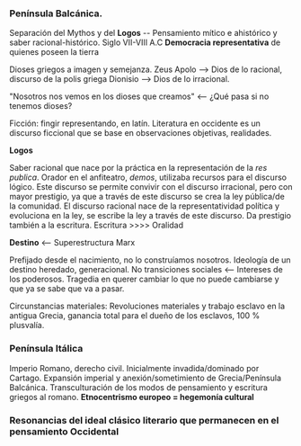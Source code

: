 ### Península Balcánica.
Separación del Mythos y del **Logos** -- Pensamiento mítico e ahistórico y saber racional-histórico.
Siglo VII-VIII A.C
**Democracia representativa** de quienes poseen la tierra

Dioses griegos a imagen y semejanza.
Zeus
Apolo --> Dios de lo racional, discurso de la polis griega
Dionisio --> Dios de lo irracional.

"Nosotros nos vemos en los dioses que creamos" <-- ¿Qué pasa si no tenemos dioses?

Ficción: fingir representando, en latín.
Literatura en occidente es un discurso ficcional que se base en observaciones objetivas, realidades.

**Logos**

Saber racional que nace por la práctica en la representación de la *res publica*.
Orador en el anfiteatro, *demos*, utilizaba recursos para el discurso lógico.
Este discurso se permite convivir con el discurso irracional, pero con mayor prestigio, ya que a través de este discurso se crea la ley pública/de la comunidad.
El discurso racional nace de la representatividad política y evoluciona en la ley, se escribe la ley a través de este discurso.
Da prestigio también a la escritura.
Escritura >>>> Oralidad

**Destino** <-- Superestructura Marx

Prefijado desde el nacimiento, no lo construíamos nosotros.
Ideología de un destino heredado, generacional.
No transiciones sociales <-- Intereses de los poderosos.
Tragedia en querer cambiar lo que no puede cambiarse y que ya se sabe que va a pasar.

Circunstancias materiales: Revoluciones materiales y trabajo esclavo en la antigua Grecia, ganancia total para el dueño de los esclavos, 100 % plusvalía.

### Península Itálica

Imperio Romano, derecho civil.
Inicialmente invadida/dominado por Cartago.
Expansión imperial y anexión/sometimiento de Grecia/Península Balcánica.
Transculturación de los modos de pensamiento y escritura griegos al romano.
**Etnocentrismo europeo = hegemonía cultural**

### Resonancias del ideal clásico literario que permanecen en el pensamiento Occidental

